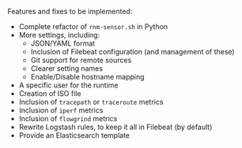 Features and fixes to be implemented:
* Complete refactor of `rnm-sensor.sh` in Python
* More settings, including:
  * JSON/YAML format
  * Inclusion of Filebeat configuration (and management of these)
  * Git support for remote sources
  * Clearer setting names
  * Enable/Disable hostname mapping
* A specific user for the runtime
* Creation of ISO file
* Inclusion of `tracepath` or `traceroute` metrics
* Inclusion of `iperf` metrics
* Inclusion of `flowgrind` metrics
* Rewrite Logstash rules, to keep it all in Filebeat (by default)
* Provide an Elasticsearch template
